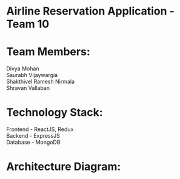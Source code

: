 # Airline Reservation Application - Team 10

# Team Members:
Divya Mohan <br>
Saurabh Vijaywargia <br>
Shakthivel Ramesh Nirmala <br>
Shravan Vallaban <br>

# Technology Stack:
Frontend - ReactJS, Redux  <br>
Backend - ExpressJS <br>
Database - MongoDB <br>

# Architecture Diagram:





